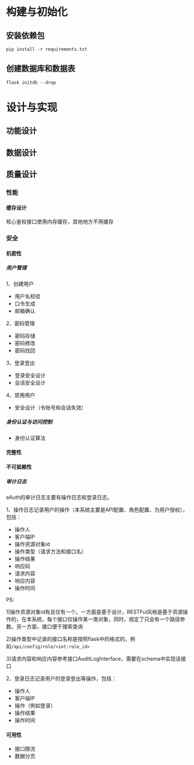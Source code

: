 # 构建与初始化

## 安装依赖包

```shell
pip install -r requirements.txt
```

## 创建数据库和数据表

```shell
flask initdb --drop
```

# 设计与实现

## 功能设计

## 数据设计

## 质量设计

### 性能

#### 缓存设计

核心鉴权接口使用内存缓存，其他地方不用缓存

### 安全

#### 机密性

##### 用户管理

1、创建用户
- 用户名校验
- 口令生成
- 邮箱确认

2、密码管理
- 密码存储
- 密码修改
- 密码找回

3、登录登出
- 登录安全设计
- 会话安全设计

4、禁用用户
- 安全设计（令账号和会话失效）

##### 身份认证与访问控制
- 身份认证算法

#### 完整性

#### 不可抵赖性

##### 审计日志

eAuth的审计日志主要有操作日志和登录日志。

1、操作日志记录用户的操作（本系统主要是API配置、角色配置、为用户授权），包括：

- 操作人
- 客户端IP
- 操作资源对象id
- 操作类型（请求方法和接口名）
- 操作结果
- 响应码
- 请求内容
- 响应内容
- 操作时间

PS:

1)操作资源对象id有且仅有一个。一方面是基于设计，RESTFul风格是基于资源操作的，在本系统，每个接口仅操作某一类对象，同时，规定了只会有一个路径参数。另一方面，接口便于搜索查询

2)操作类型中记录的接口名称是按照flask中的格式的，例如`/api/config/role/<int:role_id>`

3)请求内容和响应内容参考接口AuditLogInterface，需要在schema中实现该接口

2、登录日志记录用户的登录登出等操作，包括：

- 操作人
- 客户端IP
- 操作（例如登录）
- 操作结果
- 操作时间


#### 可用性

- 接口限流
- 数据分页



